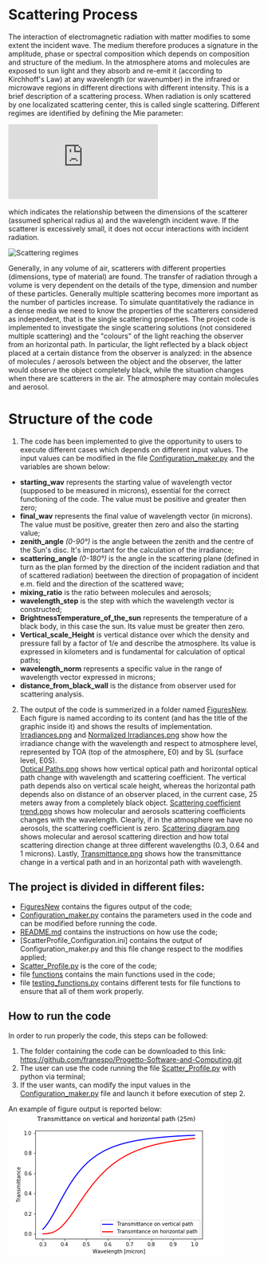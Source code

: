 # Scattering Process
The interaction of electromagnetic radiation with matter modifies to some extent the incident wave. The medium therefore produces a signature in the amplitude, phase or spectral composition which depends on composition and structure of the medium. In the atmosphere atoms and molecules are exposed to sun light and they absorb and re-emit it (according to Kirchhoff's Law) at any wavelength (or wavenumber) in the infrared or microwave regions in different directions with different intensity. This is a brief description of a scattering process. When radiation is only scattered by one localizated scattering center, this is called single scattering. Different regimes are identified by defining the Mie parameter:

![Mie Parameter](https://latex.codecogs.com/gif.latex?x%20%3D%20%5Cfrac%7B2%20%5Cpi%20a%7D%7B%20%5Clambda%20%7D)


which indicates the relationship between the dimensions of the scatterer (assumed spherical radius a) and the wavelength incident wave. If the scatterer is excessively small, it does not occur interactions with incident radiation. 

![Scattering regimes](https://images.slideplayer.com/26/8579527/slides/slide_2.jpg) 

Generally, in any volume of air, scatterers with different properties (dimensions, type of material) are found. The transfer of radiation through a volume is very dependent on the details of the type, dimension and number of these particles. Generally multiple scattering becomes more important as the number of particles increase. To simulate quantitatively the radiance in a dense media we need to know the properties of the scatterers considered as independent, that is the single scattering properties.
The project code is implemented to investigate the single scattering solutions (not considered multiple scattering) and the "colours" of the light reaching the observer from an horizontal path. In particular, the light reflected by a black object placed at a certain distance from the observer is analyzed: in the absence of molecules / aerosols between the object and the observer, the latter would observe the object completely black, while the situation changes when there are scatterers in the air. 
The atmosphere may contain molecules and aerosol.

# Structure of the code
1. The code has been implemented to give the opportunity to users to execute different cases which depends on different input values. The input values can be modified in the file [Configuration_maker.py](https://github.com/franespo/Progetto-Software-and-Computing/blob/master/Configuration_maker.py) and the variables are shown below:
* **starting_wav** represents the starting value of wavelength vector (supposed to be measured in microns), essential for the correct functioning of the code. The value must be positive and greater then zero;
* **final_wav** represents the final value of wavelength vector (in microns). The value must be positive, greater then zero and also the starting value;
* **zenith_angle** *(0-90°)* is the angle between the zenith and the centre of the Sun's disc. It's important for the calculation of the irradiance;
* **scattering_angle** *(0-180°)* is the angle in the scattering plane (defined in turn as the plan formed by the direction of the incident radiation and that of scattered radiation) beetween the direction of propagation of incident e.m. field and the direction of the scattered wave;
*  **mixing_ratio** is the ratio between molecules and aerosols;
*  **wavelength_step** is the step with which the wavelength vector is constructed;
* **BrightnessTemperature_of_the_sun** represents the temperature of a black body, in this case the sun. Its value must be greater then zero.
* **Vertical_scale_Height** is vertical distance over which the density and pressure fall by a factor of 1/e and describe the atmosphere. Its value is expressed in kilometers and is fundamental for calculation of optical paths;
* **wavelength_norm** represents a specific value in the range of wavelength vector expressed in microns;
* **distance_from_black_wall** is the distance from observer used for scattering analysis.

2. The output of the code is summerized in a folder named [FiguresNew](https://github.com/franespo/Progetto-Software-and-Computing/tree/master/FiguresNew). Each figure is named according to its content (and has the title of the graphic inside it) and shows the results of implementation. [Irradiances.png](https://github.com/franespo/Progetto-Software-and-Computing/blob/master/FiguresNew/Irradiances.png) and [Normalized Irradiances.png](https://github.com/franespo/Progetto-Software-and-Computing/blob/master/FiguresNew/Normalized%20Irradiances.png) show how the irradiance change with the wavelength and respect to atmosphere level, represented by TOA (top of the atmosphere, E0) and by SL (surface level, E0S).  
[Optical Paths.png](https://github.com/franespo/Progetto-Software-and-Computing/blob/master/FiguresNew/Optical%20Paths.png) shows how vertical optical path and horizontal optical path change with wavelength and scattering coefficient. The vertical path depends also on vertical scale height, whereas the horizontal path depends also on distance of an observer placed, in the current case, 25 meters away from a completely black object.
[Scattering coefficient trend.png](https://github.com/franespo/Progetto-Software-and-Computing/blob/master/FiguresNew/Scattering%20coefficient%20trend.png) shows how molecular and aerosols scattering coefficients changes with the wavelength. Clearly, if in the atmosphere we have no aerosols, the scattering coefficient is zero.
[Scattering diagram.png](https://github.com/franespo/Progetto-Software-and-Computing/blob/master/FiguresNew/Scattering%20diagram.png) shows molecular and aerosol scattering direction and how total scattering direction change at three different wavelengths (0.3, 0.64 and 1 microns).
Lastly, [Transmittance.png](https://github.com/franespo/Progetto-Software-and-Computing/blob/master/FiguresNew/Transmittance.png) shows how the transmittance change in a vertical path and in an horizontal path with wavelength.

## The project is divided in different files:
* [FiguresNew](https://github.com/franespo/Progetto-Software-and-Computing/tree/master/FiguresNew) contains the figures output of the code;
* [Configuration_maker.py](https://github.com/franespo/Progetto-Software-and-Computing/blob/master/Configuration_maker.py) contains the parameters used in the code and can be modified before running the code.
* [README.md](https://github.com/franespo/Progetto-Software-and-Computing/blob/master/README.md) contains the instructions on how use the code;
* [ScatterProfile_Configuration.ini] contains the output of Configuration_maker.py and this file change respect to the modifies applied;
* [Scatter_Profile.py](https://github.com/franespo/Progetto-Software-and-Computing/blob/master/Scatter_Profile.py) is the core of the code;
* file [functions](https://github.com/franespo/Progetto-Software-and-Computing/blob/master/functions.py) contains the main functions used in the code;
* file [testing_functions.py](https://github.com/franespo/Progetto-Software-and-Computing/blob/master/testing_functions.py) contains different tests for file functions to ensure that all of them work properly.

## How to run the code
In order to run properly the code, this steps can be followed:
1. The folder containing the code can be downloaded to this link: https://github.com/franespo/Progetto-Software-and-Computing.git 
2. The user can use the code running the file [Scatter_Profile.py](https://github.com/franespo/Progetto-Software-and-Computing/blob/master/Scatter_Profile.py) with python via terminal;
3. If the user wants, can modify the input values in the [Configuration_maker.py](https://github.com/franespo/Progetto-Software-and-Computing/blob/master/Configuration_maker.py) file and launch it before execution of step 2.

An example of figure output is reported below:
![Transmittance](https://github.com/franespo/Progetto-Software-and-Computing/blob/master/FiguresNew/Transmittance.png)



